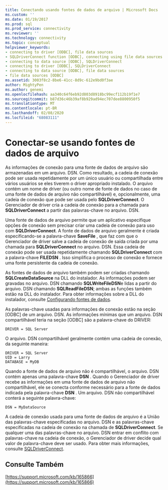 ```yaml
---
title: Conectando usando fontes de dados de arquivo | Microsoft Docs
ms.custom: ''
ms.date: 01/19/2017
ms.prod: sql
ms.prod_service: connectivity
ms.reviewer: ''
ms.technology: connectivity
ms.topic: conceptual
helpviewer_keywords:
- connecting to driver [ODBC], file data sources
- SQLDriverConnect function [ODBC], connecting using file data sources
- connecting to data source [ODBC], SQLDriverConnect
- connecting to driver [ODBC], SQLDriverConnect
- connecting to data source [ODBC], file data sources
- file data sources [ODBC]
ms.assetid: 3003f8c2-8be6-41cc-8d9c-612e9bd0f3ae
author: MightyPen
ms.author: genemi
ms.openlocfilehash: aa340c64f6eb92d803d8918bc99ecf112b19f1e7
ms.sourcegitcommit: b87d36c46b39af8b929ad94ec707dee8800950f5
ms.translationtype: MT
ms.contentlocale: pt-BR
ms.lasthandoff: 02/08/2020
ms.locfileid: "68083111"
---
```

# <a name="connecting-using-file-data-sources"></a>Conectar-se usando fontes de dados de arquivo
As informações de conexão para uma fonte de dados de arquivo são armazenadas em um arquivo. DSN. Como resultado, a cadeia de conexão pode ser usada repetidamente por um único usuário ou compartilhada entre vários usuários se eles tiverem o driver apropriado instalado. O arquivo contém um nome de driver (ou outro nome de fonte de dados no caso de uma fonte de dados de arquivo não compartilhável) e, opcionalmente, uma cadeia de conexão que pode ser usada pelo **SQLDriverConnect**. O Gerenciador de driver cria a cadeia de conexão para a chamada para **SQLDriverConnect** a partir das palavras-chave no arquivo. DSN.  
  
 Uma fonte de dados de arquivo permite que um aplicativo especifique opções de conexão sem precisar criar uma cadeia de conexão para uso com **SQLDriverConnect**. A fonte de dados de arquivo geralmente é criada especificando-se a palavra-chave **SaveFile** , que faz com que o Gerenciador de driver salve a cadeia de conexão de saída criada por uma chamada para **SQLDriverConnect** no arquivo. DSN. Essa cadeia de conexão pode ser usada repetidamente chamando **SQLDriverConnect** com a palavra-chave **FILEDSN** . Isso simplifica o processo de conexão e fornece uma fonte persistente da cadeia de conexão.  
  
 As fontes de dados de arquivo também podem ser criadas chamando **SQLCreateDataSource** na DLL do instalador. As informações podem ser gravadas no arquivo. DSN chamando **SQLWriteFileDSN**e lidas a partir do arquivo. DSN chamando **SQLReadFileDSN**; ambas as funções também estão na DLL do instalador. Para obter informações sobre a DLL do instalador, consulte [Configurando fontes de dados](../../../odbc/reference/install/configuring-data-sources.md).  
  
 As palavras-chave usadas para informações de conexão estão na seção [ODBC] de um arquivo. DSN. As informações mínimas que um arquivo. DSN compartilhável teria na seção [ODBC] são a palavra-chave do DRIVER:  
  
```  
DRIVER = SQL Server  
```  
  
 O arquivo. DSN compartilhável geralmente contém uma cadeia de conexão, da seguinte maneira:  
  
```  
DRIVER = SQL Server  
UID = Larry  
DATABASE = MyDB  
```  
  
 Quando a fonte de dados de arquivo não é compartilhável, o arquivo. DSN contém apenas uma palavra-chave **DSN** . Quando o Gerenciador de driver recebe as informações em uma fonte de dados de arquivo não compartilhável, ele se conecta conforme necessário para a fonte de dados indicada pela palavra-chave **DSN** . Um arquivo. DSN não compartilhável conterá a seguinte palavra-chave:  
  
```  
DSN = MyDataSource  
```  
  
 A cadeia de conexão usada para uma fonte de dados de arquivo é a União das palavras-chave especificadas no arquivo. DSN e as palavras-chave especificadas na cadeia de conexão na chamada de **SQLDriverConnect**. Se qualquer uma das palavras-chave no arquivo. DSN entrar em conflito com palavras-chave na cadeia de conexão, o Gerenciador de driver decide qual valor de palavra-chave deve ser usado. Para obter mais informações, consulte [SQLDriverConnect](../../../odbc/reference/syntax/sqldriverconnect-function.md).  
  
## <a name="see-also"></a>Consulte Também  
 [https://support.microsoft.com/kb/165866](https://support.microsoft.com/kb/165866)
